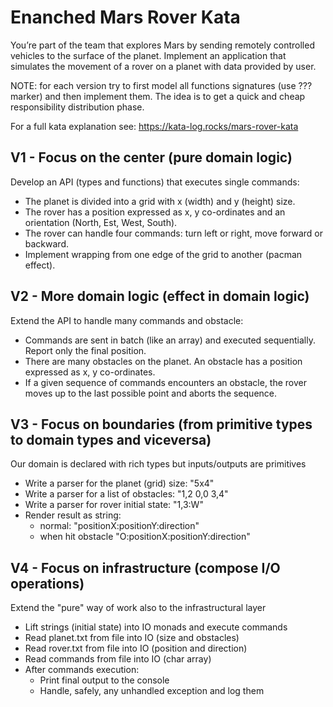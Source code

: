 # Enanched Mars Rover Kata

You’re part of the team that explores Mars by sending remotely controlled vehicles to the surface of the planet.
Implement an application that simulates the movement of a rover on a planet with data provided by user.

NOTE: for each version try to first model all functions signatures (use ??? marker) and then implement them.
The idea is to get a quick and cheap responsibility distribution phase.

For a full kata explanation see: https://kata-log.rocks/mars-rover-kata

## V1 - Focus on the center (pure domain logic)

Develop an API (types and functions) that executes single commands:

- The planet is divided into a grid with x (width) and y (height) size.
- The rover has a position expressed as x, y co-ordinates and an orientation (North, Est, West, South).
- The rover can handle four commands: turn left or right, move forward or backward.
- Implement wrapping from one edge of the grid to another (pacman effect).

## V2 - More domain logic (effect in domain logic)

Extend the API to handle many commands and obstacle:

- Commands are sent in batch (like an array) and executed sequentially. Report only the final position.
- There are many obstacles on the planet. An obstacle has a position expressed as x, y co-ordinates.
- If a given sequence of commands encounters an obstacle, the rover moves up to the last possible point and aborts the sequence.

## V3 - Focus on boundaries (from primitive types to domain types and viceversa)

Our domain is declared with rich types but inputs/outputs are primitives

- Write a parser for the planet (grid) size: "5x4"
- Write a parser for a list of obstacles: "1,2 0,0 3,4"
- Write a parser for rover initial state: "1,3:W"
- Render result as string: 
  - normal: "positionX:positionY:direction"
  - when hit obstacle "O:positionX:positionY:direction"

## V4 - Focus on infrastructure (compose I/O operations)

Extend the "pure" way of work also to the infrastructural layer

- Lift strings (initial state) into IO monads and execute commands
- Read planet.txt from file into IO (size and obstacles)
- Read rover.txt from file into IO (position and direction)
- Read commands from file into IO (char array)
- After commands execution:
  - Print final output to the console
  - Handle, safely, any unhandled exception and log them
